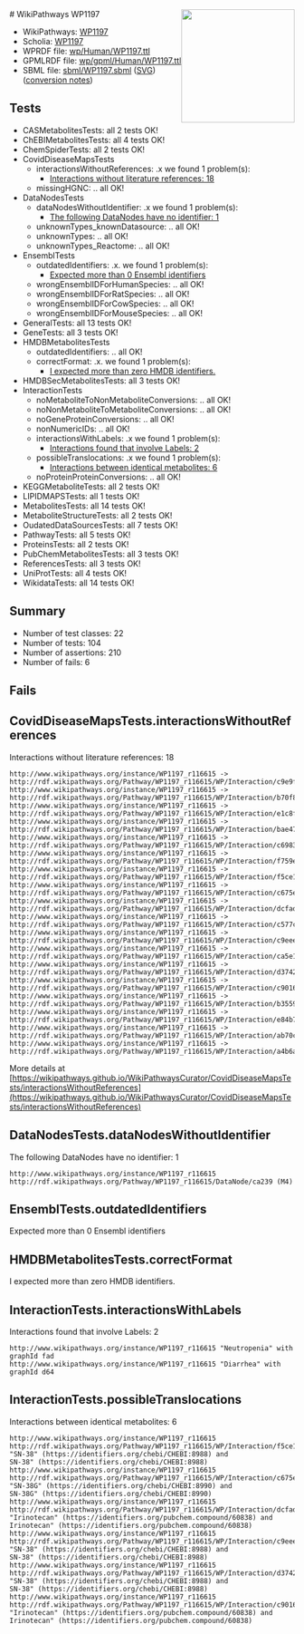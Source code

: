 <img style="float: right; width: 200px" src="../logo.png" />
# WikiPathways WP1197

* WikiPathways: [WP1197](https://identifiers.org/wikipathways:WP1197)
* Scholia: [WP1197](https://scholia.toolforge.org/wikipathways/WP1197)
* WPRDF file: [wp/Human/WP1197.ttl](../wp/Human/WP1197.ttl)
* GPMLRDF file: [wp/gpml/Human/WP1197.ttl](../wp/gpml/Human/WP1197.ttl)
* SBML file: [sbml/WP1197.sbml](../sbml/WP1197.sbml) ([SVG](../sbml/WP1197.svg)) ([conversion notes](../sbml/WP1197.txt))

## Tests
* CASMetabolitesTests: all 2 tests OK!
* ChEBIMetabolitesTests: all 4 tests OK!
* ChemSpiderTests: all 2 tests OK!
* CovidDiseaseMapsTests
    * interactionsWithoutReferences: .x we found 1 problem(s):
        * [Interactions without literature references: 18](#9701cce9)
    * missingHGNC: .. all OK!
* DataNodesTests
    * dataNodesWithoutIdentifier: .x we found 1 problem(s):
        * [The following DataNodes have no identifier: 1](#d2d32fa0)
    * unknownTypes_knownDatasource: .. all OK!
    * unknownTypes: .. all OK!
    * unknownTypes_Reactome: .. all OK!
* EnsemblTests
    * outdatedIdentifiers: .x. we found 1 problem(s):
        * [Expected more than 0 Ensembl identifiers](#f44398b7)
    * wrongEnsemblIDForHumanSpecies: .. all OK!
    * wrongEnsemblIDForRatSpecies: .. all OK!
    * wrongEnsemblIDForCowSpecies: .. all OK!
    * wrongEnsemblIDForMouseSpecies: .. all OK!
* GeneralTests: all 13 tests OK!
* GeneTests: all 3 tests OK!
* HMDBMetabolitesTests
    * outdatedIdentifiers: .. all OK!
    * correctFormat: .x. we found 1 problem(s):
        * [I expected more than zero HMDB identifiers.](#ad154c1e)
* HMDBSecMetabolitesTests: all 3 tests OK!
* InteractionTests
    * noMetaboliteToNonMetaboliteConversions: .. all OK!
    * noNonMetaboliteToMetaboliteConversions: .. all OK!
    * noGeneProteinConversions: .. all OK!
    * nonNumericIDs: .. all OK!
    * interactionsWithLabels: .x we found 1 problem(s):
        * [Interactions found that involve Labels: 2](#630d2679)
    * possibleTranslocations: .x we found 1 problem(s):
        * [Interactions between identical metabolites: 6](#d59038c9)
    * noProteinProteinConversions: .. all OK!
* KEGGMetaboliteTests: all 2 tests OK!
* LIPIDMAPSTests: all 1 tests OK!
* MetabolitesTests: all 14 tests OK!
* MetaboliteStructureTests: all 2 tests OK!
* OudatedDataSourcesTests: all 7 tests OK!
* PathwayTests: all 5 tests OK!
* ProteinsTests: all 2 tests OK!
* PubChemMetabolitesTests: all 3 tests OK!
* ReferencesTests: all 3 tests OK!
* UniProtTests: all 4 tests OK!
* WikidataTests: all 14 tests OK!


## Summary

* Number of test classes: 22
* Number of tests: 104
* Number of assertions: 210
* Number of fails: 6

## Fails

<a name="9701cce9" />

## CovidDiseaseMapsTests.interactionsWithoutReferences

Interactions without literature references: 18
```
http://www.wikipathways.org/instance/WP1197_r116615 -> http://rdf.wikipathways.org/Pathway/WP1197_r116615/WP/Interaction/c9e9f
http://www.wikipathways.org/instance/WP1197_r116615 -> http://rdf.wikipathways.org/Pathway/WP1197_r116615/WP/Interaction/b70f8
http://www.wikipathways.org/instance/WP1197_r116615 -> http://rdf.wikipathways.org/Pathway/WP1197_r116615/WP/Interaction/e1c8f
http://www.wikipathways.org/instance/WP1197_r116615 -> http://rdf.wikipathways.org/Pathway/WP1197_r116615/WP/Interaction/bae47
http://www.wikipathways.org/instance/WP1197_r116615 -> http://rdf.wikipathways.org/Pathway/WP1197_r116615/WP/Interaction/c6983
http://www.wikipathways.org/instance/WP1197_r116615 -> http://rdf.wikipathways.org/Pathway/WP1197_r116615/WP/Interaction/f759e
http://www.wikipathways.org/instance/WP1197_r116615 -> http://rdf.wikipathways.org/Pathway/WP1197_r116615/WP/Interaction/f5ce1
http://www.wikipathways.org/instance/WP1197_r116615 -> http://rdf.wikipathways.org/Pathway/WP1197_r116615/WP/Interaction/c675e
http://www.wikipathways.org/instance/WP1197_r116615 -> http://rdf.wikipathways.org/Pathway/WP1197_r116615/WP/Interaction/dcfad
http://www.wikipathways.org/instance/WP1197_r116615 -> http://rdf.wikipathways.org/Pathway/WP1197_r116615/WP/Interaction/c577c
http://www.wikipathways.org/instance/WP1197_r116615 -> http://rdf.wikipathways.org/Pathway/WP1197_r116615/WP/Interaction/c9eee
http://www.wikipathways.org/instance/WP1197_r116615 -> http://rdf.wikipathways.org/Pathway/WP1197_r116615/WP/Interaction/ca5e1
http://www.wikipathways.org/instance/WP1197_r116615 -> http://rdf.wikipathways.org/Pathway/WP1197_r116615/WP/Interaction/d3742
http://www.wikipathways.org/instance/WP1197_r116615 -> http://rdf.wikipathways.org/Pathway/WP1197_r116615/WP/Interaction/c9016
http://www.wikipathways.org/instance/WP1197_r116615 -> http://rdf.wikipathways.org/Pathway/WP1197_r116615/WP/Interaction/b3559
http://www.wikipathways.org/instance/WP1197_r116615 -> http://rdf.wikipathways.org/Pathway/WP1197_r116615/WP/Interaction/e84b7
http://www.wikipathways.org/instance/WP1197_r116615 -> http://rdf.wikipathways.org/Pathway/WP1197_r116615/WP/Interaction/ab70c
http://www.wikipathways.org/instance/WP1197_r116615 -> http://rdf.wikipathways.org/Pathway/WP1197_r116615/WP/Interaction/a4b6a
```

More details at [https://wikipathways.github.io/WikiPathwaysCurator/CovidDiseaseMapsTests/interactionsWithoutReferences](https://wikipathways.github.io/WikiPathwaysCurator/CovidDiseaseMapsTests/interactionsWithoutReferences)

<a name="d2d32fa0" />

## DataNodesTests.dataNodesWithoutIdentifier

The following DataNodes have no identifier: 1
```
http://www.wikipathways.org/instance/WP1197_r116615 http://rdf.wikipathways.org/Pathway/WP1197_r116615/DataNode/ca239 (M4)
```

<a name="f44398b7" />

## EnsemblTests.outdatedIdentifiers

Expected more than 0 Ensembl identifiers
<a name="ad154c1e" />

## HMDBMetabolitesTests.correctFormat

I expected more than zero HMDB identifiers.
<a name="630d2679" />

## InteractionTests.interactionsWithLabels

Interactions found that involve Labels: 2
```
http://www.wikipathways.org/instance/WP1197_r116615 "Neutropenia" with graphId fad
http://www.wikipathways.org/instance/WP1197_r116615 "Diarrhea" with graphId d64
```

<a name="d59038c9" />

## InteractionTests.possibleTranslocations

Interactions between identical metabolites: 6
```
http://www.wikipathways.org/instance/WP1197_r116615 http://rdf.wikipathways.org/Pathway/WP1197_r116615/WP/Interaction/f5ce1 "SN-38" (https://identifiers.org/chebi/CHEBI:8988) and 
SN-38" (https://identifiers.org/chebi/CHEBI:8988)
http://www.wikipathways.org/instance/WP1197_r116615 http://rdf.wikipathways.org/Pathway/WP1197_r116615/WP/Interaction/c675e "SN-38G" (https://identifiers.org/chebi/CHEBI:8990) and 
SN-38G" (https://identifiers.org/chebi/CHEBI:8990)
http://www.wikipathways.org/instance/WP1197_r116615 http://rdf.wikipathways.org/Pathway/WP1197_r116615/WP/Interaction/dcfad "Irinotecan" (https://identifiers.org/pubchem.compound/60838) and 
Irinotecan" (https://identifiers.org/pubchem.compound/60838)
http://www.wikipathways.org/instance/WP1197_r116615 http://rdf.wikipathways.org/Pathway/WP1197_r116615/WP/Interaction/c9eee "SN-38" (https://identifiers.org/chebi/CHEBI:8988) and 
SN-38" (https://identifiers.org/chebi/CHEBI:8988)
http://www.wikipathways.org/instance/WP1197_r116615 http://rdf.wikipathways.org/Pathway/WP1197_r116615/WP/Interaction/d3742 "SN-38" (https://identifiers.org/chebi/CHEBI:8988) and 
SN-38" (https://identifiers.org/chebi/CHEBI:8988)
http://www.wikipathways.org/instance/WP1197_r116615 http://rdf.wikipathways.org/Pathway/WP1197_r116615/WP/Interaction/c9016 "Irinotecan" (https://identifiers.org/pubchem.compound/60838) and 
Irinotecan" (https://identifiers.org/pubchem.compound/60838)
```

